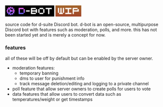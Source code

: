 <img alt="d-bot icon, blue background with a robot symbol" src="https://raw.githubusercontent.com/d-suite/art/main/bot/bot_mini@vector.svg" style="height:36px; width: auto;"><img alt="d-bot" src="https://raw.githubusercontent.com/d-suite/art/main/bot/bot_long@vector.svg" style="height:36px; width: auto;"> <img alt="wip" src="https://raw.githubusercontent.com/d-suite/art/main/wip.svg" style="height:36px; width: auto;">

source code for d-suite Discord bot. d-bot is an open-source, multipurpose Discord bot with features such as moderation, polls, and more. this has not been started yet and is merely a concept for now.

### features

all of these will be off by default but can be enabled by the server owner.

- moderation features:
    - temporary banning
    - dms to user for punishment info
    - track message deletion/editing and logging to a private channel
- poll feature that allow server owners to create polls for users to vote
- data features that allow users to convert data such as temperatures/weight or get timestamps
